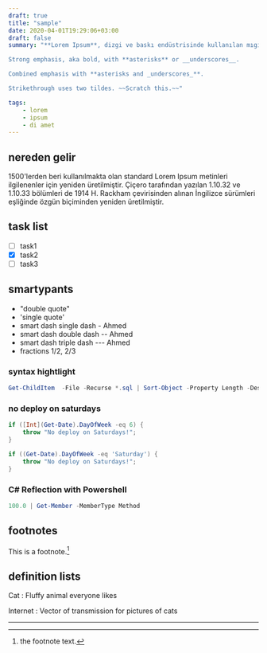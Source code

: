 ```yaml
---
draft: true
title: "sample"
date: 2020-04-01T19:29:06+03:00
draft: false
summary: "**Lorem Ipsum**, dizgi ve baskı endüstrisinde kullanılan mıgır metinlerdir. Emphasis, aka italics, with *asterisks* or _underscores_.

Strong emphasis, aka bold, with **asterisks** or __underscores__.

Combined emphasis with **asterisks and _underscores_**.

Strikethrough uses two tildes. ~~Scratch this.~~"

tags:
    - lorem
    - ipsum
    - di amet
---
```


## nereden gelir

1500'lerden beri kullanılmakta olan standard Lorem Ipsum metinleri ilgilenenler için yeniden üretilmiştir. Çiçero tarafından yazılan 1.10.32 ve 1.10.33 bölümleri de 1914 H. Rackham çevirisinden alınan İngilizce sürümleri eşliğinde özgün biçiminden yeniden üretilmiştir.

## task list

- [ ] task1
- [x] task2
- [ ] task3

## smartypants

- "double quote"
- 'single quote'
- smart dash single dash - Ahmed
- smart dash double dash -- Ahmed
- smart dash triple dash --- Ahmed
- fractions 1/2, 2/3

### syntax hightlight

```powershell
Get-ChildItem  -File -Recurse *.sql | Sort-Object -Property Length -Descending | Out-GridView

```

### no deploy on saturdays

```powershell
if ([Int](Get-Date).DayOfWeek -eq 6) {
    throw "No deploy on Saturdays!";  
}

if ((Get-Date).DayOfWeek -eq 'Saturday') {
    throw "No deploy on Saturdays!";  
}
```

### C# Reflection with Powershell

```powershell
100.0 | Get-Member -MemberType Method
```


## footnotes
This is a footnote.[^1]

[^1]: the footnote text.

## definition lists

Cat
: Fluffy animal everyone likes

Internet
: Vector of transmission for pictures of cats

---

